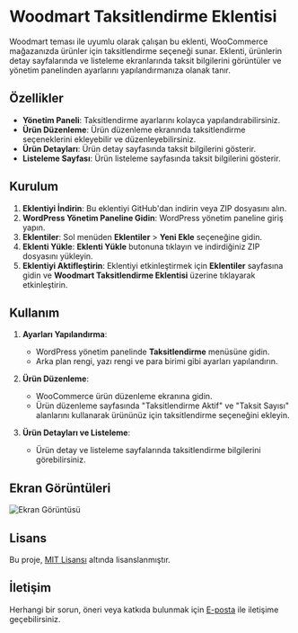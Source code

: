 # Woodmart Taksitlendirme Eklentisi

Woodmart teması ile uyumlu olarak çalışan bu eklenti, WooCommerce mağazanızda ürünler için taksitlendirme seçeneği sunar. Eklenti, ürünlerin detay sayfalarında ve listeleme ekranlarında taksit bilgilerini görüntüler ve yönetim panelinden ayarlarını yapılandırmanıza olanak tanır.

## Özellikler

- **Yönetim Paneli**: Taksitlendirme ayarlarını kolayca yapılandırabilirsiniz.
- **Ürün Düzenleme**: Ürün düzenleme ekranında taksitlendirme seçeneklerini ekleyebilir ve düzenleyebilirsiniz.
- **Ürün Detayları**: Ürün detay sayfasında taksit bilgilerini gösterir.
- **Listeleme Sayfası**: Ürün listeleme sayfasında taksit bilgilerini gösterir.

## Kurulum

1. **Eklentiyi İndirin**: Bu eklentiyi GitHub'dan indirin veya ZIP dosyasını alın.
2. **WordPress Yönetim Paneline Gidin**: WordPress yönetim paneline giriş yapın.
3. **Eklentiler**: Sol menüden **Eklentiler** > **Yeni Ekle** seçeneğine gidin.
4. **Eklenti Yükle**: **Eklenti Yükle** butonuna tıklayın ve indirdiğiniz ZIP dosyasını yükleyin.
5. **Eklentiyi Aktifleştirin**: Eklentiyi etkinleştirmek için **Eklentiler** sayfasına gidin ve **Woodmart Taksitlendirme Eklentisi** üzerine tıklayarak etkinleştirin.

## Kullanım

1. **Ayarları Yapılandırma**:
   - WordPress yönetim panelinde **Taksitlendirme** menüsüne gidin.
   - Arka plan rengi, yazı rengi ve para birimi gibi ayarları yapılandırın.

2. **Ürün Düzenleme**:
   - WooCommerce ürün düzenleme ekranına gidin.
   - Ürün düzenleme sayfasında "Taksitlendirme Aktif" ve "Taksit Sayısı" alanlarını kullanarak ürününüz için taksitlendirme seçeneğini ekleyin.

3. **Ürün Detayları ve Listeleme**:
   - Ürün detay ve listeleme sayfalarında taksitlendirme bilgilerini görebilirsiniz.

## Ekran Görüntüleri

![Ekran Görüntüsü]([https://example.com/screenshot.png](https://github.com/OmerAti/woodmart-instalment-plugin/blob/main/screen.jpeg))

## Lisans

Bu proje, [MIT Lisansı](LICENSE) altında lisanslanmıştır.

## İletişim

Herhangi bir sorun, öneri veya katkıda bulunmak için [E-posta](mailto:info@jrodix.com) ile iletişime geçebilirsiniz.


